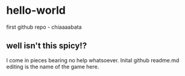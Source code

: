 # hello-world
first github repo - chiaaaabata

## well isn't this spicy!?
I come in pieces bearing no help whatsoever. Inital github readme.md editing is the name of the game here.
